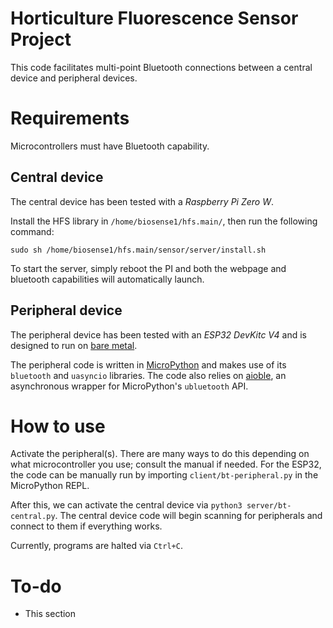# Horticulture Fluorescence Sensor Project
This code facilitates multi-point Bluetooth connections between a central device and peripheral devices.

# Requirements
Microcontrollers must have Bluetooth capability.

## Central device
The central device has been tested with a *Raspberry Pi Zero W*.

Install the HFS library in `/home/biosense1/hfs.main/`, then run the following command:

```sudo sh /home/biosense1/hfs.main/sensor/server/install.sh```

To start the server, simply reboot the PI and both the webpage and bluetooth capabilities will automatically launch.

## Peripheral device
The peripheral device has been tested with an *ESP32 DevKitc V4* and is designed to run on [bare metal](https://www.techopedia.com/definition/2153/bare-metal).

The peripheral code is written in [MicroPython](https://micropython.org/download/) and makes use of its `bluetooth` and `uasyncio` libraries. The code also relies on [aioble](https://github.com/micropython/micropython-lib/tree/master/micropython/bluetooth/aioble), an asynchronous wrapper for MicroPython's `ubluetooth` API.

# How to use
Activate the peripheral(s). There are many ways to do this depending on what microcontroller you use; consult the manual if needed. For the ESP32, the code can be manually run by importing `client/bt-peripheral.py` in the MicroPython REPL.

After this, we can activate the central device via `python3 server/bt-central.py`. The central device code will begin scanning for peripherals and connect to them if everything works.

Currently, programs are halted via `Ctrl+C`.

# To-do
- This section
